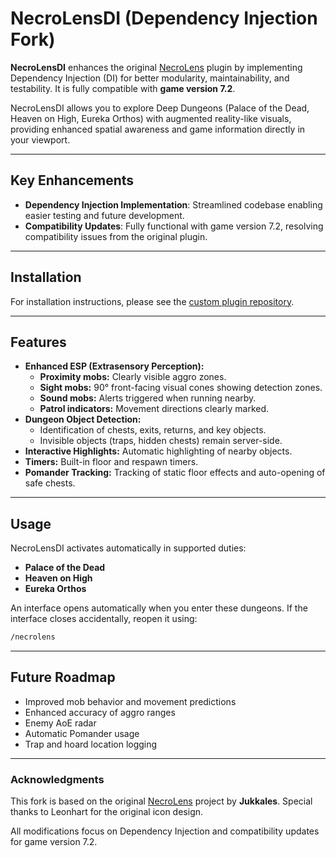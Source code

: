 &#x20;&#x20;

# NecroLensDI (Dependency Injection Fork)

**NecroLensDI** enhances the original [NecroLens](https://github.com/Jukkales/NecroLens) plugin by implementing Dependency Injection (DI) for better modularity, maintainability, and testability. It is fully compatible with **game version 7.2**.

NecroLensDI allows you to explore Deep Dungeons (Palace of the Dead, Heaven on High, Eureka Orthos) with augmented reality-like visuals, providing enhanced spatial awareness and game information directly in your viewport.

---

## Key Enhancements

- **Dependency Injection Implementation**: Streamlined codebase enabling easier testing and future development.
- **Compatibility Updates**: Fully functional with game version 7.2, resolving compatibility issues from the original plugin.

---

## Installation

For installation instructions, please see the [custom plugin repository](https://github.com/mariamatthews/NecroLensDI).

---

## Features

- **Enhanced ESP (Extrasensory Perception):**
  - **Proximity mobs:** Clearly visible aggro zones.
  - **Sight mobs:** 90° front-facing visual cones showing detection zones.
  - **Sound mobs:** Alerts triggered when running nearby.
  - **Patrol indicators:** Movement directions clearly marked.
- **Dungeon Object Detection:**
  - Identification of chests, exits, returns, and key objects.
  - Invisible objects (traps, hidden chests) remain server-side.
- **Interactive Highlights:** Automatic highlighting of nearby objects.
- **Timers:** Built-in floor and respawn timers.
- **Pomander Tracking:** Tracking of static floor effects and auto-opening of safe chests.

---

## Usage

NecroLensDI activates automatically in supported duties:

- **Palace of the Dead**
- **Heaven on High**
- **Eureka Orthos**

An interface opens automatically when you enter these dungeons. If the interface closes accidentally, reopen it using:

```sh
/necrolens
```

---

## Future Roadmap

- Improved mob behavior and movement predictions
- Enhanced accuracy of aggro ranges
- Enemy AoE radar
- Automatic Pomander usage
- Trap and hoard location logging

---

### Acknowledgments

This fork is based on the original [NecroLens](https://github.com/Jukkales/NecroLens) project by **Jukkales**. Special thanks to Leonhart for the original icon design.

All modifications focus on Dependency Injection and compatibility updates for game version 7.2.

